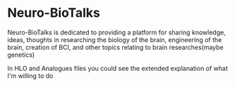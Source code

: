 # Neuro-BioTalks
Neuro-BioTalks is dedicated to providing a platform for sharing knowledge, ideas, thoughts in researching the biology of the brain, engineering of the brain, creation of BCI, and other topics relating to brain researches(maybe genetics)

In HLO and Analogues files you could see the extended explanation of what I'm willing to do 
